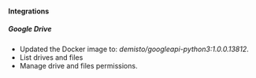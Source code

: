 
#### Integrations
##### Google Drive
- Updated the Docker image to: *demisto/googleapi-python3:1.0.0.13812*.
- List drives and files
- Manage drive and files permissions.

